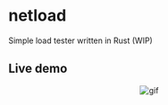 # netload
Simple load tester written in Rust (WIP)

## Live demo
<p align="center">
    <img src="https://i.imgur.com/g8rEcCQ.gif" alt="gif" />
</p>
